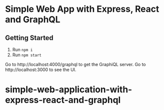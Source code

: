 # Simple Web App with Express, React and GraphQL

## Getting Started

1. Run `npm i`
2. Run `npm start`

Go to http://localhost:4000/graphql to get the GraphiQL server.
Go to http://localhost:3000 to see the UI.
# simple-web-application-with-express-react-and-graphql
